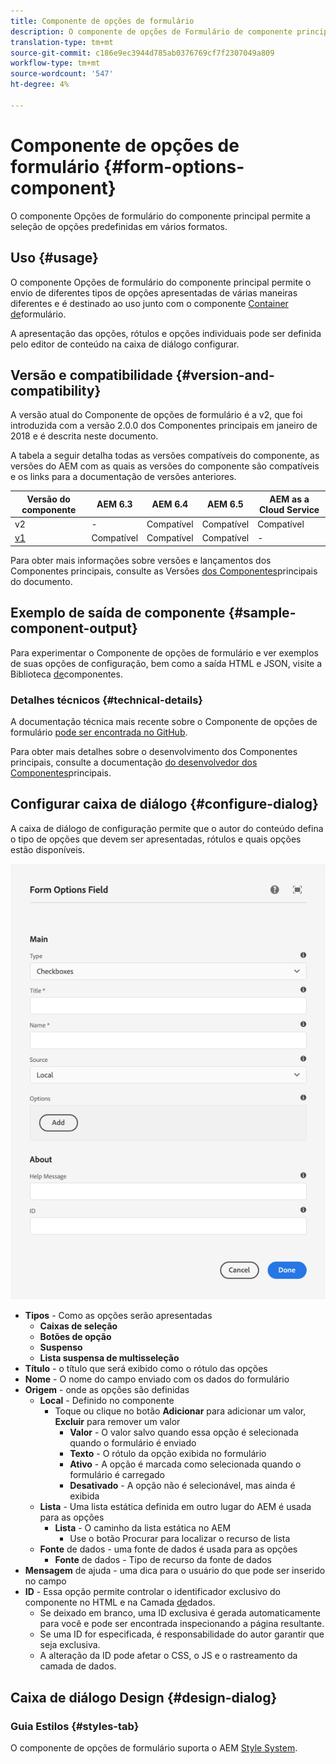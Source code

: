 ```yaml
---
title: Componente de opções de formulário
description: O componente de opções de Formulário de componente principal permite a seleção de opções predefinidas em vários formatos.
translation-type: tm+mt
source-git-commit: c186e9ec3944d785ab0376769cf7f2307049a809
workflow-type: tm+mt
source-wordcount: '547'
ht-degree: 4%

---
```



# Componente de opções de formulário {#form-options-component}

O componente Opções de formulário do componente principal permite a seleção de opções predefinidas em vários formatos.

## Uso {#usage}

O componente Opções de formulário do componente principal permite o envio de diferentes tipos de opções apresentadas de várias maneiras diferentes e é destinado ao uso junto com o componente [Container de](form-container.md)formulário.

A apresentação das opções, rótulos e opções individuais pode ser definida pelo editor de conteúdo na caixa de diálogo [](#configure-dialog)configurar.

## Versão e compatibilidade {#version-and-compatibility}

A versão atual do Componente de opções de formulário é a v2, que foi introduzida com a versão 2.0.0 dos Componentes principais em janeiro de 2018 e é descrita neste documento.

A tabela a seguir detalha todas as versões compatíveis do componente, as versões do AEM com as quais as versões do componente são compatíveis e os links para a documentação de versões anteriores.

| Versão do componente | AEM 6.3 | AEM 6.4 | AEM 6.5 | AEM as a Cloud Service |
|--- |--- |--- |--- |---|
| v2 | - | Compatível | Compatível | Compatível |
| [v1](/help/components/v1/form-options-v1.md) | Compatível | Compatível | Compatível | - |

Para obter mais informações sobre versões e lançamentos dos Componentes principais, consulte as Versões [dos Componentes](/help/versions.md)principais do documento.

## Exemplo de saída de componente {#sample-component-output}

Para experimentar o Componente de opções de formulário e ver exemplos de suas opções de configuração, bem como a saída HTML e JSON, visite a Biblioteca [de](https://adobe.com/go/aem_cmp_library_form_options)componentes.

### Detalhes técnicos {#technical-details}

A documentação técnica mais recente sobre o Componente de opções de formulário [pode ser encontrada no GitHub](https://adobe.com/go/aem_cmp_tech_form_options_v2).

Para obter mais detalhes sobre o desenvolvimento dos Componentes principais, consulte a documentação [do desenvolvedor dos Componentes](/help/developing/overview.md)principais.

## Configurar caixa de diálogo {#configure-dialog}

A caixa de diálogo de configuração permite que o autor do conteúdo defina o tipo de opções que devem ser apresentadas, rótulos e quais opções estão disponíveis.

![Caixa de diálogo de edição do componente Opções do formulário](/help/assets/form-options-edit.png)

* **Tipos** - Como as opções serão apresentadas
   * **Caixas de seleção**
   * **Botões de opção**
   * **Suspenso**
   * **Lista suspensa de multisseleção**
* **Título** - o título que será exibido como o rótulo das opções
* **Nome** - O nome do campo enviado com os dados do formulário
* **Origem** - onde as opções são definidas
   * **Local** - Definido no componente
      * Toque ou clique no botão **Adicionar** para adicionar um valor, **Excluir** para remover um valor
         * **Valor** - O valor salvo quando essa opção é selecionada quando o formulário é enviado
         * **Texto** - O rótulo da opção exibida no formulário
         * **Ativo** - A opção é marcada como selecionada quando o formulário é carregado
         * **Desativado** - A opção não é selecionável, mas ainda é exibida
   * **Lista** - Uma lista estática definida em outro lugar do AEM é usada para as opções
      * **Lista** - O caminho da lista estática no AEM
         * Use o botão Procurar para localizar o recurso de lista
   * **Fonte** de dados - uma fonte de dados é usada para as opções
      * **Fonte** de dados - Tipo de recurso da fonte de dados
* **Mensagem** de ajuda - uma dica para o usuário do que pode ser inserido no campo
* **ID** - Essa opção permite controlar o identificador exclusivo do componente no HTML e na Camada [de](/help/developing/data-layer/overview.md)dados.
   * Se deixado em branco, uma ID exclusiva é gerada automaticamente para você e pode ser encontrada inspecionando a página resultante.
   * Se uma ID for especificada, é responsabilidade do autor garantir que seja exclusiva.
   * A alteração da ID pode afetar o CSS, o JS e o rastreamento da camada de dados.

## Caixa de diálogo Design {#design-dialog}

### Guia Estilos {#styles-tab}

O componente de opções de formulário suporta o AEM [Style System](/help/get-started/authoring.md#component-styling).
